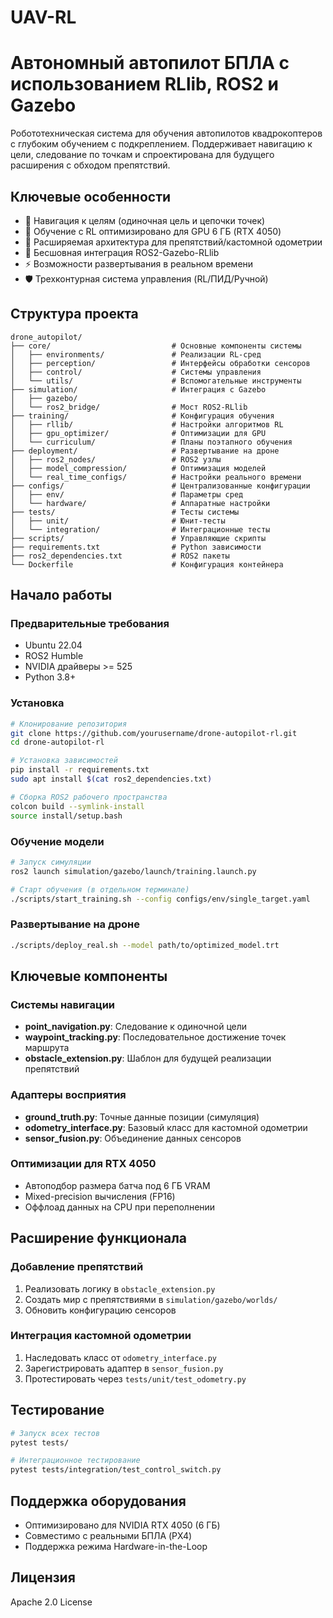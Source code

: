 # UAV-RL
# Автономный автопилот БПЛА с использованием RLlib, ROS2 и Gazebo

Робототехническая система для обучения автопилотов квадрокоптеров с глубоким обучением с подкреплением. Поддерживает навигацию к цели, следование по точкам и спроектирована для будущего расширения с обходом препятствий.

## Ключевые особенности
- 🎯 Навигация к целям (одиночная цель и цепочки точек)
- 🧠 Обучение с RL оптимизировано для GPU 6 ГБ (RTX 4050)
- 🔧 Расширяемая архитектура для препятствий/кастомной одометрии
- 🔄 Бесшовная интеграция ROS2-Gazebo-RLlib
- ⚡ Возможности развертывания в реальном времени
- 🛡️ Трехконтурная система управления (RL/ПИД/Ручной)

## Структура проекта
```
drone_autopilot/
├── core/                           # Основные компоненты системы
│   ├── environments/               # Реализации RL-сред
│   ├── perception/                 # Интерфейсы обработки сенсоров
│   ├── control/                    # Системы управления
│   └── utils/                      # Вспомогательные инструменты
├── simulation/                     # Интеграция с Gazebo
│   ├── gazebo/                     
│   └── ros2_bridge/                # Мост ROS2-RLlib
├── training/                       # Конфигурация обучения
│   ├── rllib/                      # Настройки алгоритмов RL
│   ├── gpu_optimizer/              # Оптимизации для GPU
│   └── curriculum/                 # Планы поэтапного обучения
├── deployment/                     # Развертывание на дроне
│   ├── ros2_nodes/                 # ROS2 узлы
│   ├── model_compression/          # Оптимизация моделей
│   └── real_time_configs/          # Настройки реального времени
├── configs/                        # Централизованные конфигурации
│   ├── env/                        # Параметры сред
│   └── hardware/                   # Аппаратные настройки
├── tests/                          # Тесты системы
│   ├── unit/                       # Юнит-тесты
│   └── integration/                # Интеграционные тесты
├── scripts/                        # Управляющие скрипты
├── requirements.txt                # Python зависимости
├── ros2_dependencies.txt           # ROS2 пакеты
└── Dockerfile                      # Конфигурация контейнера
```

## Начало работы

### Предварительные требования
- Ubuntu 22.04
- ROS2 Humble
- NVIDIA драйверы >= 525
- Python 3.8+

### Установка
```bash
# Клонирование репозитория
git clone https://github.com/yourusername/drone-autopilot-rl.git
cd drone-autopilot-rl

# Установка зависимостей
pip install -r requirements.txt
sudo apt install $(cat ros2_dependencies.txt)

# Сборка ROS2 рабочего пространства
colcon build --symlink-install
source install/setup.bash
```

### Обучение модели
```bash
# Запуск симуляции
ros2 launch simulation/gazebo/launch/training.launch.py

# Старт обучения (в отдельном терминале)
./scripts/start_training.sh --config configs/env/single_target.yaml
```

### Развертывание на дроне
```bash
./scripts/deploy_real.sh --model path/to/optimized_model.trt
```

## Ключевые компоненты

### Системы навигации
- **point_navigation.py**: Следование к одиночной цели
- **waypoint_tracking.py**: Последовательное достижение точек маршрута
- **obstacle_extension.py**: Шаблон для будущей реализации препятствий

### Адаптеры восприятия
- **ground_truth.py**: Точные данные позиции (симуляция)
- **odometry_interface.py**: Базовый класс для кастомной одометрии
- **sensor_fusion.py**: Объединение данных сенсоров

### Оптимизации для RTX 4050
- Автоподбор размера батча под 6 ГБ VRAM
- Mixed-precision вычисления (FP16)
- Оффлоад данных на CPU при переполнении

## Расширение функционала

### Добавление препятствий
1. Реализовать логику в `obstacle_extension.py`
2. Создать мир с препятствиями в `simulation/gazebo/worlds/`
3. Обновить конфигурацию сенсоров

### Интеграция кастомной одометрии
1. Наследовать класс от `odometry_interface.py`
2. Зарегистрировать адаптер в `sensor_fusion.py`
3. Протестировать через `tests/unit/test_odometry.py`

## Тестирование
```bash
# Запуск всех тестов
pytest tests/

# Интеграционное тестирование
pytest tests/integration/test_control_switch.py
```

## Поддержка оборудования
- Оптимизировано для NVIDIA RTX 4050 (6 ГБ)
- Совместимо с реальными БПЛА (PX4)
- Поддержка режима Hardware-in-the-Loop

## Лицензия
Apache 2.0 License
```
